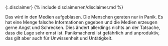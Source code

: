 
{:.disclaimer}
{% include disclaimer/en/disclaimer.md %}

Das wird in den Medien aufgeblasen. 
Die Menschen geraten nur in Panik. 
Es hat eine Menge falsche Informationen gegeben und die Medien erzeugen gerne Angst und Schrecken. Dies ändert allerdings nichts an der Tatsache, dass die Lage sehr ernst ist. 
Panikmacherei ist gefährlich und unproduktiv, das gilt aber auch für Unwissenheit und Untätigkeit. 
